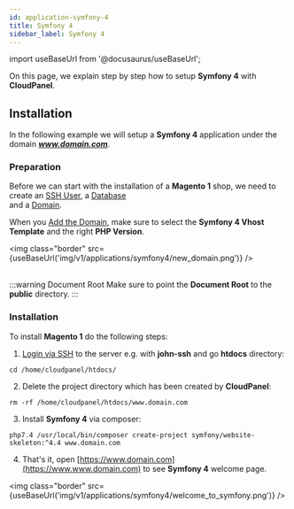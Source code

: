 ```yaml
---
id: application-symfony-4
title: Symfony 4
sidebar_label: Symfony 4
---
```


import useBaseUrl from '@docusaurus/useBaseUrl';

On this page, we explain step by step how to setup **Symfony 4** with **CloudPanel**.

## Installation

In the following example we will setup a **Symfony 4** application under the domain ***www.domain.com***.

### Preparation

Before we can start with the installation of a **Magento 1** shop, we need to create an [SSH User](users#adding-a-user), a [Database](databases#adding-a-database) <br />
and a [Domain](domains#adding-a-domain).

When you [Add the Domain](domains#adding-a-domain), make sure to select the **Symfony 4 Vhost Template** and the right **PHP Version**.

<img class="border" src={useBaseUrl('img/v1/applications/symfony4/new_domain.png')} /> <br /><br />

:::warning Document Root
Make sure to point the **Document Root** to the **public** directory.
:::

### Installation

To install **Magento 1** do the following steps:

1. [Login via SSH](users#ssh-login) to the server e.g. with **john-ssh** and go **htdocs** directory:

```
cd /home/cloudpanel/htdocs/
```

2. Delete the project directory which has been created by **CloudPanel**:

```
rm -rf /home/cloudpanel/htdocs/www.domain.com
```

3. Install **Symfony 4** via composer:

```
php7.4 /usr/local/bin/composer create-project symfony/website-skeleton:^4.4 www.domain.com
```

4. That's it, open [https://www.domain.com](https://www.www.domain.com) to see **Symfony 4** welcome page.

<img class="border" src={useBaseUrl('img/v1/applications/symfony4/welcome_to_symfony.png')} /> 